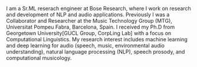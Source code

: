 I am a Sr.ML reserach engineer at Bose Research, where I work on research and development of NLP and audio applications. Previously I was a Collaborator and Researcher at the Music Technology Group (MTG), Universitat Pompeu Fabra, Barcelona, Spain. I received my Ph.D from Georgetown University[GUCL Group, CorpLing Lab] with a focus on Computational Linguistics. My research interest includes machine learning and deep learning for audio (speech, music, environmental audio understanding), natural language processing (NLP), speech prosody, and computational musicology.
